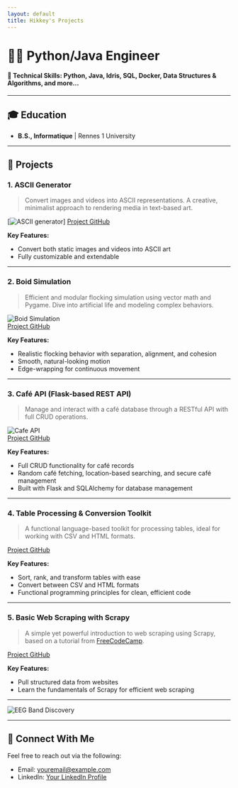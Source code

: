 ```yaml
---
layout: default
title: Hikkey's Projects
---
```


# 👨‍💻 Python/Java Engineer

#### 🔧 Technical Skills: Python, Java, Idris, SQL, Docker, Data Structures & Algorithms, and more...

---

## 🎓 Education
- **B.S., Informatique** | Rennes 1 University

---

## 🚀 Projects

### 1. **ASCII Generator**
> Convert images and videos into ASCII representations. A creative, minimalist approach to rendering media in text-based art.

[![ASCII generator](assets/videos/ascii_gif.gif)]
[Project GitHub](https://github.com/Hikkey3N/ASCII-img2ascii-video2ascii)

**Key Features:**
- Convert both static images and videos into ASCII art
- Fully customizable and extendable

---

### 2. **Boid Simulation**
> Efficient and modular flocking simulation using vector math and Pygame. Dive into artificial life and modeling complex behaviors.

![Boid Simulation](https://path_to_image_or_gif)  
[Project GitHub](https://github.com/Hikkey3N/BoidSimulation/tree/main)

**Key Features:**
- Realistic flocking behavior with separation, alignment, and cohesion
- Smooth, natural-looking motion
- Edge-wrapping for continuous movement

---

### 3. **Café API (Flask-based REST API)**
> Manage and interact with a café database through a RESTful API with full CRUD operations.

![Cafe API](https://path_to_image_or_screenshot)  
[Project GitHub](https://github.com/Hikkey3N/REST_cafeAPI)

**Key Features:**
- Full CRUD functionality for café records
- Random café fetching, location-based searching, and secure café management
- Built with Flask and SQLAlchemy for database management

---

### 4. **Table Processing & Conversion Toolkit**
> A functional language-based toolkit for processing tables, ideal for working with CSV and HTML formats.

[Project GitHub](https://github.com/Hikkey3N/FUN-TP.Table/tree/main)

**Key Features:**
- Sort, rank, and transform tables with ease
- Convert between CSV and HTML formats
- Functional programming principles for clean, efficient code

---

### 5. **Basic Web Scraping with Scrapy**
> A simple yet powerful introduction to web scraping using Scrapy, based on a tutorial from [FreeCodeCamp](https://www.freecodecamp.org/).

[Project GitHub](https://github.com/Hikkey3N/BasicWebScrapping_Scrapy)

**Key Features:**
- Pull structured data from websites
- Learn the fundamentals of Scrapy for efficient web scraping

---

![EEG Band Discovery](assets/img/eeg_band_discovery.jpeg)

---

## 💬 Connect With Me
Feel free to reach out via the following:
- Email: [youremail@example.com](mailto:congnguyen051906@gmail.com)
- LinkedIn: [Your LinkedIn Profile](https://www.linkedin.com/in/yourprofile)


